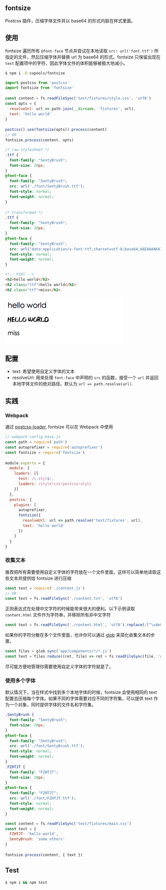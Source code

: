 ## fontsize

Postcss 插件，压缩字体文件并以 base64 的形式内联在样式里面。

## 使用

fontsize 遍历所有 `@font-face` 节点并尝试在本地读取 `src: url('font.ttf')` 所指定的文件，然后压缩字体并替换 url 为 base64 的形式。fontsize 只保留出现在 `text` 配置项中的字符，因此字体文件的体积能够被极大地减小。

```bash
$ npm i -D cupools/fontsize
```

```js
import postcss from 'postcss'
import fontsize from 'fontsize'

const content = fs.readFileSync('test/fixtures/style.css', 'utf8')
const opts = {
  resolveUrl: url => path.join(__dirname, 'fixtures', url),
  text: 'hello world'
}

postcss().use(fontsize(opts)).process(content)
// OR
fontsize.process(content, opts)
```

```css
/* raw stylesheet */
.ttf {
  font-family: "SentyBrush";
  font-size: 20px;
}
@font-face {
  font-family: "SentyBrush";
  src: url('./font/SentyBrush.ttf');
  font-style: normal;
  font-weight: normal;
}

/* transformed */
.ttf {
  font-family: "SentyBrush";
  font-size: 20px;
}
@font-face {
  font-family: "SentyBrush";
  src: url("data:application/x-font-ttf;charset=utf-8;base64,AAEAAAAKAIAAAwAgT1MvMkHQFusAAACsAAA...");
  font-style: normal;
  font-weight: normal;
}
```

```html
<!-- html -->
<h2>hello world</h2>
<h2 class="ttf">hello world</h2>
<h2 class="ttf">miss</h2>
```

![example](docs/example.png)

## 配置

- text: 希望使用自定义字体的文本
- resolveUrl: 用来处理 `font-face` 中声明的 `src` 的函数，接受一个 `url` 并返回本地字体文件的绝对路径。默认为 `url => path.resolve(url)`.

## 实践

### Webpack

通过 [postcss-loader][], fontsize 可以在 Webpack 中使用

```js
// webpack.config.base.js
const path = require('path')
const autoprefixer = require('autoprefixer')
const fontsize = require('fontsize')

module.exports = {
  module: {
    loaders: [{
      test: /\.styl$/,
      loaders: /style!css!postcss!styl/
    }]
  },
  postcss: {
    plugins: [
      autoprefixer,
      fontsize({
        resolveUrl: url => path.resolve('test/fixtures', url),
        text: 'hello world'
      })
    ]
  }
}
```

### 收集文本

推荐把所有需要使用自定义字体的字符放在一个文件里面，这样可以简单地读取这些文本并提供给 fontsize 进行压缩

```js
const text = require('./content.js')
// OR
const text = fs.readFileSync('./content.txt', 'utf8')
```

正则表达式在处理中文字符的时候能带来很大的便利。以下示例读取 `content.html` 文件作为字符串，并移除所有非中文字符

```js
const text = fs.readFileSync('./content.html', 'utf8').replace(/[^\u4e00-\u9fa5]/g, '')
```

如果你的字符分散在多个文件里面，也许你可以通过 [glob][] 来简化收集文本的步骤。

```js
const files = glob.sync('app/components/*/*.js')
const text = files.reduce((ret, file) => ret + fs.readFileSync(file, 'utf8'), '')
```

尽可能方便地管理你需要使用自定义字体的字符就是了。

### 使用多个字体

默认情况下，当在样式中找到多个本地字体的时候，fontsize 会使用相同的 text 配置去压缩每个字体。如果不同的字体需要对应不同的字符集，可以提供 text 作为一个对象，同时提供字体的文件名和字符集。

```css
.SentyBrush {
  font-family: "SentyBrush";
  font-size: 20px;
}
@font-face {
  font-family: "SentyBrush";
  src: url('./font/SentyBrush.ttf');
  font-style: normal;
  font-weight: normal;
}
.FZHTJT {
  font-family: "FZHTJT";
  font-size: 20px;
}
@font-face {
  font-family: "FZHTJT";
  src: url('./font/FZHTJT.ttf');
  font-style: normal;
  font-weight: normal;
}
```

```js
const content = fs.readFileSync('test/fixtures/main.css')
const text = {
  FZHTJT: 'hello world',
  SentyBrush: 'some others'
}

fontsize.process(content, { text })
```

## Test

```bash
$ npm i && npm test
```

[postcss-loader]: https://github.com/postcss/postcss-loader
[glob]: https://github.com/isaacs/node-glob

